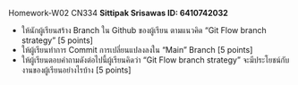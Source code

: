 Homework-W02 CN334 
**Sittipak Srisawas ID: 6410742032**

- ให้นักผู้เรียนสร้าง Branch ใน Github ของผู้เรียน ตามแนวคิด “Git Flow branch strategy” [5 points]
- ให้ผู้เรียนทำการ Commit การเปลี่ยนแปลงลงใน “Main” Branch [5 points]
- ให้ผู้เรียนตอบคำถามดังต่อไปนี้ผู้เรียนคิดว่า “Git Flow branch strategy” จะมีประโยชน์กับงานของผู้เรียนอย่างไรบ้าง [5 points]